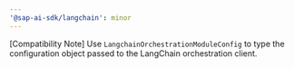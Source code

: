 ```yaml
---
'@sap-ai-sdk/langchain': minor
---
```


[Compatibility Note] Use `LangchainOrchestrationModuleConfig` to type the configuration object passed to the LangChain orchestration client.
